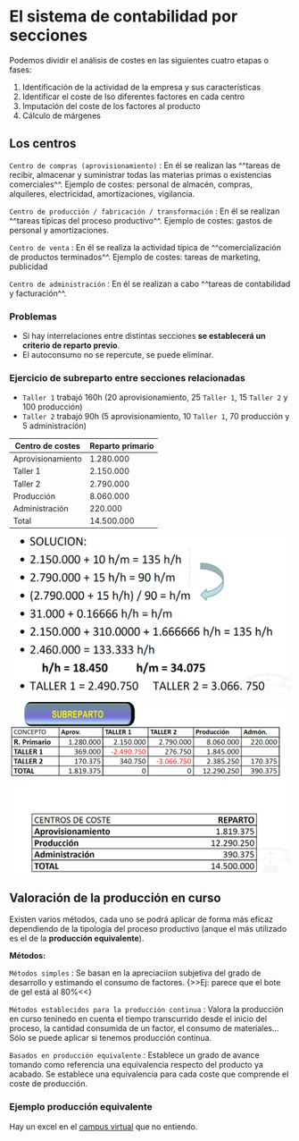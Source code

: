 # El sistema de contabilidad por secciones

Podemos dividir el análisis de costes en las siguientes cuatro etapas o fases:

1. Identificación de la actividad de la empresa y sus características
2. Identificar el coste de lso diferentes factores en cada centro
3. Imputación del coste de los factores al producto
4. Cálculo de márgenes

## Los centros

`Centro de compras (aprovisionamiento)`
:   En él se realizan las ^^tareas de recibir, almacenar y suministrar todas las materias primas o existencias comerciales^^.
    <span class="tail">Ejemplo de costes: personal de almacén, compras, alquileres, electricidad, amortizaciones, vigilancia.</span>

`Centro de producción / fabricación / transformación`
:   En él se realizan ^^tareas típicas del proceso productivo^^.
    <span class="tail">Ejemplo de costes: gastos de personal y amortizaciones.</span>

`Centro de venta`
:   En él se realiza la actividad típica de ^^comercialización de productos terminados^^.
    <span class="tail">Ejemplo de costes: tareas de marketing, publicidad</span>

`Centro de administración`
:   En él se realizan a cabo ^^tareas de contabilidad y facturación^^.

### Problemas

- Si hay interrelaciones entre distintas secciones **se establecerá un criterio de reparto previo**.
- El autoconsumo no se repercute, se puede eliminar.

### Ejercicio de subreparto entre secciones relacionadas

- `Taller 1` trabajó 160h (20 aprovisionamiento, 25 `Taller 1`, 15 `Taller 2` y 100 producción)
- `Taller 2` trabajó 90h (5 aprovisionamiento, 10 `Taller 1`, 70 producción y 5 administración)

|Centro de costes|Reparto primario|
|--|--|
|Aprovisionamiento|1.280.000|
|Taller 1|2.150.000|
|Taller 2|2.790.000|
|Producción|8.060.000|
|Administración|220.000|
|Total|14.500.000|

![img](../images/tema-4/ejemplos/solucion-ejercicio-subreparto-secciones-relacionadas.png)

![img](../images/tema-4/ejemplos/solucion-ejercicio-subreparto-secciones-relacionadas-2.png)

## Valoración de la producción en curso

Existen varios métodos, cada uno se podrá aplicar de forma más eficaz dependiendo de la tipología del proceso productivo (anque el más utilizado es el de la **producción equivalente**).

**Métodos:**

`Métodos simples`
:   Se basan en la apreciaciíon subjetiva del grado de desarrollo y estimando el consumo de factores. {>>Ej: parece que el bote de gel está al 80%<<}

`Métodos establecidos para la producción continua`
:   Valora la producción en curso teninedo en cuenta el tiempo transcurrido desde el inicio del proceso, la cantidad consumida de un factor, el consumo de materiales... Sólo se puede aplicar si tenemos producción continua.

`Basados en producción equivalente`
:   Establece un grado de avance tomando como referencia una equivalencia respecto del producto ya acabado. Se establece una equivalencia para cada coste que comprende el coste de producción.

### Ejemplo producción equivalente

Hay un excel en el [campus virtual](https://campusvirtual.uva.es/mod/resource/view.php?id=1051912) que no entiendo.

<!-- |Unidades|%||Existencias finales|
|:--:|:--:|:--:|--|
|4|0,25|1,00||
|38|1,00|38,0|||
|6|0,75|4,50|4|.5\*1.149,43=5.172,44|
|Suma||43,50|

Coste unitario: 50.000 / 43,5 = 1.149,43 -->
